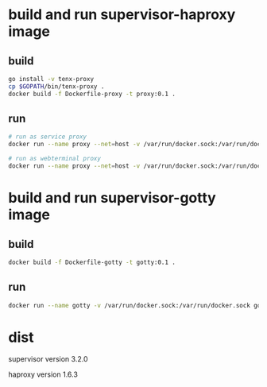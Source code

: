 # build and run supervisor-haproxy image

## build
```sh
go install -v tenx-proxy
cp $GOPATH/bin/tenx-proxy .
docker build -f Dockerfile-proxy -t proxy:0.1 .
```

## run
```sh
# run as service proxy
docker run --name proxy --net=host -v /var/run/docker.sock:/var/run/docker.sock proxy:0.1 /run.sh "--master=192.168.1.92:6443 --plugins=prohaproxy --watch=watchsrvs --externalIP=192.168.1.103 --bindingDomain=test.tenxcloud.com --emailReceiver=service@tenxcloud.com"

# run as webterminal proxy
docker run --name proxy --net=host -v /var/run/docker.sock:/var/run/docker.sock proxy:0.1 /run.sh "--master=192.168.1.92:6443 --plugins=webhaproxy --emailReceiver=service@tenxcloud.com"
```

# build and run supervisor-gotty image

## build
```sh
docker build -f Dockerfile-gotty -t gotty:0.1 .
```

## run
```sh
docker run --name gotty -v /var/run/docker.sock:/var/run/docker.sock gotty:0.1 /run.sh "--master=192.168.1.93:6443 --emailReceiver=service@tenxcloud.com"
```
# dist

supervisor version 3.2.0

haproxy version 1.6.3
